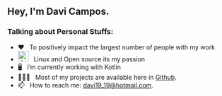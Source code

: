## Hey, I'm Davi Campos.

### Talking about Personal Stuffs:

- ❤️ &nbsp; To positively impact the largest number of people with my work<br />
- <img src="https://github.com/davi19/davi19/assets/9946675/babd02b9-269d-49b5-abb1-715e0bb1918b" alt="drawing" width="24"/> &nbsp; Linux and Open source its my passion<br /> 
- 🖥️ &nbsp; I’m currently working with Kotlin<br /> 
- 👨🏻‍💻 &nbsp; Most of my projects are available here in [Github](https://github.com/davi19).
- 📫 &nbsp; How to reach me: davi19_19@hotmail.com.

